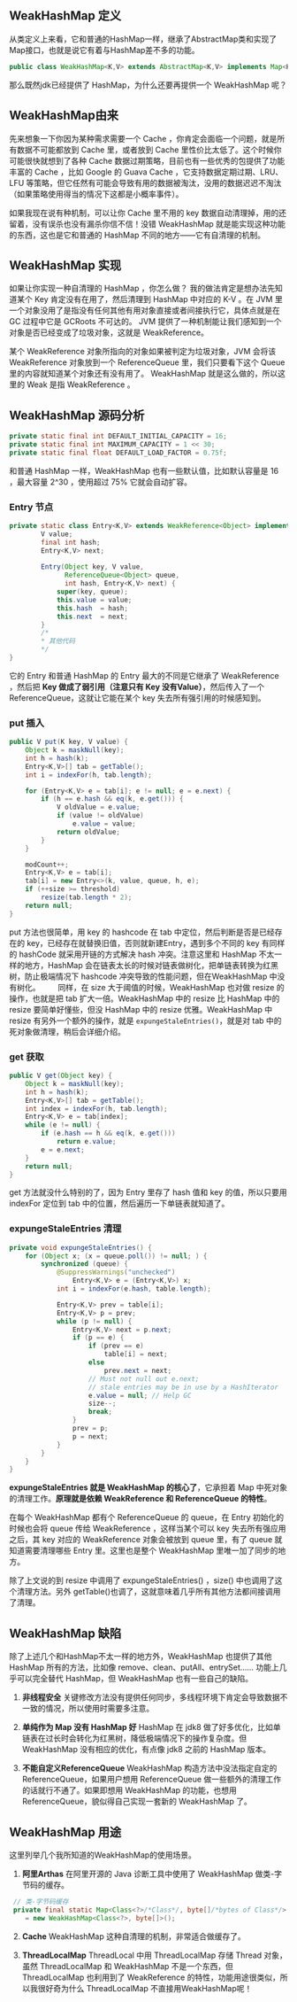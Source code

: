 ## WeakHashMap 定义

从类定义上来看，它和普通的HashMap一样，继承了AbstractMap类和实现了Map接口，也就是说它有着与HashMap差不多的功能。

```java
public class WeakHashMap<K,V> extends AbstractMap<K,V> implements Map<K,V>
```

那么既然jdk已经提供了 HashMap，为什么还要再提供一个 WeakHashMap 呢？ 

## WeakHashMap由来

先来想象一下你因为某种需求需要一个 Cache ，你肯定会面临一个问题，就是所有数据不可能都放到 Cache 里，或者放到 Cache 里性价比太低了。这个时候你可能很快就想到了各种 Cache 数据过期策略，目前也有一些优秀的包提供了功能丰富的 Cache ，比如 Google 的 Guava Cache ，它支持数据定期过期、LRU、LFU 等策略，但它任然有可能会导致有用的数据被淘汰，没用的数据迟迟不淘汰（如果策略使用得当的情况下这都是小概率事件）。

如果我现在说有种机制，可以让你 Cache 里不用的 key 数据自动清理掉，用的还留着，没有误杀也没有漏杀你信不信！没错 WeakHashMap 就是能实现这种功能的东西，这也是它和普通的 HashMap 不同的地方——它有自清理的机制。

## WeakHashMap 实现

如果让你实现一种自清理的 HashMap ，你怎么做？ 我的做法肯定是想办法先知道某个 Key 肯定没有在用了，然后清理到 HashMap 中对应的 K-V 。在 JVM 里一个对象没用了是指没有任何其他有用对象直接或者间接执行它，具体点就是在 GC 过程中它是 GCRoots 不可达的。 JVM 提供了一种机制能让我们感知到一个对象是否已经变成了垃圾对象，这就是 WeakReference。

某个 WeakReference 对象所指向的对象如果被判定为垃圾对象，JVM  会将该 WeakReference 对象放到一个 ReferenceQueue 里，我们只要看下这个 Queue 里的内容就知道某个对象还有没有用了。 WeakHashMap 就是这么做的，所以这里的 Weak 是指 WeakReference 。

## WeakHashMap 源码分析
```java
private static final int DEFAULT_INITIAL_CAPACITY = 16;
private static final int MAXIMUM_CAPACITY = 1 << 30;
private static final float DEFAULT_LOAD_FACTOR = 0.75f;
```


和普通 HashMap 一样，WeakHashMap 也有一些默认值，比如默认容量是 16 ，最大容量 2^30 ，使用超过 75% 它就会自动扩容。

### Entry 节点

```java
private static class Entry<K,V> extends WeakReference<Object> implements Map.Entry<K,V> {
        V value;
        final int hash;
        Entry<K,V> next;
        
        Entry(Object key, V value,
              ReferenceQueue<Object> queue,
              int hash, Entry<K,V> next) {
            super(key, queue);
            this.value = value;
            this.hash  = hash;
            this.next  = next;
        }
        /*
        * 其他代码  
        */
}
```

它的 Entry 和普通 HashMap 的 Entry 最大的不同是它继承了 WeakReference ，然后把 **Key 做成了弱引用（注意只有 Key 没有Value）**，然后传入了一个 ReferenceQueue，这就让它能在某个 key 失去所有强引用的时候感知到。

### put 插入
```java
public V put(K key, V value) {
    Object k = maskNull(key);
    int h = hash(k);
    Entry<K,V>[] tab = getTable();
    int i = indexFor(h, tab.length);

    for (Entry<K,V> e = tab[i]; e != null; e = e.next) {
        if (h == e.hash && eq(k, e.get())) {
            V oldValue = e.value;
            if (value != oldValue)
                e.value = value;
            return oldValue;
        }
    }

    modCount++;
    Entry<K,V> e = tab[i];
    tab[i] = new Entry<>(k, value, queue, h, e);
    if (++size >= threshold)
        resize(tab.length * 2);
    return null;
}
```

put 方法也很简单，用 key 的 hashcode 在 tab 中定位，然后判断是否是已经存在的 key，已经存在就替换旧值，否则就新建Entry，遇到多个不同的 key 有同样的 hashCode 就采用开链的方式解决 hash 冲突。注意这里和 HashMap 不太一样的地方，HashMap 会在链表太长的时候对链表做树化，把单链表转换为红黑树，防止极端情况下 hashcode 冲突导致的性能问题，但在WeakHashMap 中没有树化。
　　同样，在 size 大于阈值的时候，WeakHashMap 也对做 resize 的操作，也就是把 tab 扩大一倍。WeakHashMap 中的 resize 比 HashMap 中的 resize 要简单好懂些，但没 HashMap 中的 resize 优雅。WeakHashMap 中 resize 有另外一个额外的操作，就是 `expungeStaleEntries()`，就是对 tab 中的死对象做清理，稍后会详细介绍。

### get 获取

```java
public V get(Object key) {
    Object k = maskNull(key);
    int h = hash(k);
    Entry<K,V>[] tab = getTable();
    int index = indexFor(h, tab.length);
    Entry<K,V> e = tab[index];
    while (e != null) {
        if (e.hash == h && eq(k, e.get()))
            return e.value;
        e = e.next;
    }
    return null;
}
```

get 方法就没什么特别的了，因为 Entry 里存了 hash 值和 key 的值，所以只要用 indexFor 定位到 tab 中的位置，然后遍历一下单链表就知道了。

### expungeStaleEntries 清理

```java
private void expungeStaleEntries() {
    for (Object x; (x = queue.poll()) != null; ) {
        synchronized (queue) {
            @SuppressWarnings("unchecked")
                Entry<K,V> e = (Entry<K,V>) x;
            int i = indexFor(e.hash, table.length);

            Entry<K,V> prev = table[i];
            Entry<K,V> p = prev;
            while (p != null) {
                Entry<K,V> next = p.next;
                if (p == e) {
                    if (prev == e)
                        table[i] = next;
                    else
                        prev.next = next;
                    // Must not null out e.next;
                    // stale entries may be in use by a HashIterator
                    e.value = null; // Help GC
                    size--;
                    break;
                }
                prev = p;
                p = next;
            }
        }
    }
}
```

**expungeStaleEntries 就是 WeakHashMap 的核心了**，它承担着 Map 中死对象的清理工作。**原理就是依赖 WeakReference 和 ReferenceQueue 的特性**。

在每个 WeakHashMap 都有个 ReferenceQueue 的 queue，在 Entry 初始化的时候也会将 queue 传给 WeakReference ，这样当某个可以 key 失去所有强应用之后，其 key 对应的 WeakReference 对象会被放到 queue 里，有了 queue 就知道需要清理哪些 Entry 里。这里也是整个 WeakHashMap 里唯一加了同步的地方。

除了上文说的到 resize 中调用了 expungeStaleEntries() ，size() 中也调用了这个清理方法。另外 getTable()也调了，这就意味着几乎所有其他方法都间接调用了清理。

## WeakHashMap 缺陷
除了上述几个和HashMap不太一样的地方外，WeakHashMap 也提供了其他 HashMap 所有的方法，比如像 remove、clean、putAll、entrySet…… 功能上几乎可以完全替代 HashMap，但 WeakHashMap 也有一些自己的缺陷。

1. **非线程安全**
   关键修改方法没有提供任何同步，多线程环境下肯定会导致数据不一致的情况，所以使用时需要多注意。

2. **单纯作为 Map 没有 HashMap 好**
   HashMap 在 jdk8 做了好多优化，比如单链表在过长时会转化为红黑树，降低极端情况下的操作复杂度。但 WeakHashMap 没有相应的优化，有点像 jdk8 之前的 HashMap 版本。

3. **不能自定义ReferenceQueue**
   WeakHashMap 构造方法中没法指定自定的 ReferenceQueue，如果用户想用 ReferenceQueue 做一些额外的清理工作的话就行不通了。如果即想用 WeakHashMap 的功能，也想用 ReferenceQueue，貌似得自己实现一套新的 WeakHashMap 了。

## WeakHashMap 用途
这里列举几个我所知道的WeakHashMap的使用场景。

1. **阿里Arthas**
   在阿里开源的 Java 诊断工具中使用了 WeakHashMap 做类-字节码的缓存。

```java
 // 类-字节码缓存
 private final static Map<Class<?>/*Class*/, byte[]/*bytes of Class*/> classBytesCache
 	= new WeakHashMap<Class<?>, byte[]>();
```

2. **Cache**
   WeakHashMap 这种自清理的机制，非常适合做缓存了。

3. **ThreadLocalMap**
   ThreadLocal 中用 ThreadLocalMap 存储 Thread 对象，虽然 ThreadLocalMap 和 WeakHashMap 不是一个东西，但ThreadLocalMap 也利用到了 WeakReference 的特性，功能用途很类似，所以我很好奇为什么 ThreadLocalMap 不直接用WeakHashMap呢！
